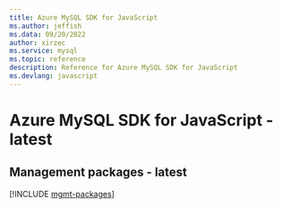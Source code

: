```yaml
---
title: Azure MySQL SDK for JavaScript
ms.author: jeffish
ms.data: 09/20/2022
author: xirzec
ms.service: mysql
ms.topic: reference
description: Reference for Azure MySQL SDK for JavaScript
ms.devlang: javascript
---
```

# Azure MySQL SDK for JavaScript - latest

## Management packages - latest
[!INCLUDE [mgmt-packages](mysql-mgmt-index.md)]